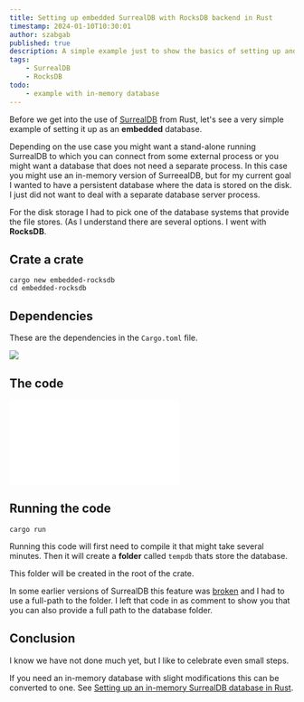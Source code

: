 ```yaml
---
title: Setting up embedded SurrealDB with RocksDB backend in Rust
timestamp: 2024-01-10T10:30:01
author: szabgab
published: true
description: A simple example just to show the basics of setting up and embedded SurrealDB database in Rust
tags:
    - SurrealDB
    - RocksDB
todo:
    - example with in-memory database
---
```


Before we get into the use of [SurrealDB](/surrealdb) from Rust, let's see a very simple example of setting it up as an **embedded** database.

Depending on the use case you might want a stand-alone running SurrealDB to which you can connect from some external process or you might want a database
that does not need a separate process. In this case you might use an in-memory version of SurreealDB, but for my current goal I wanted to have a persistent database
where the data is stored on the disk. I just did not want to deal with a separate database server process.

For the disk storage I had to pick one of the database systems that provide the file stores. (As I understand there are several options. I went with **RocksDB**.


## Crate a crate

```
cargo new embedded-rocksdb
cd embedded-rocksdb
```

## Dependencies

These are the dependencies in the `Cargo.toml` file.

![](examples/surrealdb/embedded-rocksdb/Cargo.toml)

## The code

![](examples/surrealdb/embedded-rocksdb/src/main.rs)


## Running the code

```
cargo run
```

Running this code will first need to compile it that might take several minutes. Then it will create a **folder** called `tempdb` thats store the database.

This folder will be created in the root of the crate.

In some earlier versions of SurrealDB this feature was [broken](https://github.com/surrealdb/docs.surrealdb.com/issues/185) and I had to use a full-path to the folder.
I left that code in as comment to show you that you can also provide a full path to the database folder.

## Conclusion

I know we have not done much yet, but I like to celebrate even small steps.

If you need an in-memory database with slight modifications this can be converted to one.
See [Setting up an in-memory SurrealDB database in Rust](/surrealdb-embedded-with-in-memory-database).


